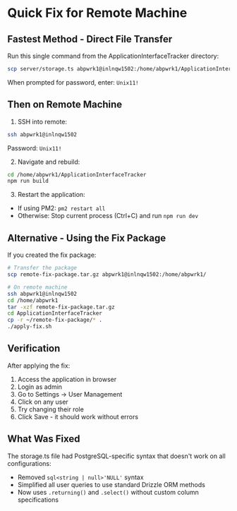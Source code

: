 # Quick Fix for Remote Machine

## Fastest Method - Direct File Transfer

Run this single command from the ApplicationInterfaceTracker directory:

```bash
scp server/storage.ts abpwrk1@inlnqw1502:/home/abpwrk1/ApplicationInterfaceTracker/server/storage.ts
```

When prompted for password, enter: `Unix11!`

## Then on Remote Machine

1. SSH into remote:
```bash
ssh abpwrk1@inlnqw1502
```
Password: `Unix11!`

2. Navigate and rebuild:
```bash
cd /home/abpwrk1/ApplicationInterfaceTracker
npm run build
```

3. Restart the application:
- If using PM2: `pm2 restart all`
- Otherwise: Stop current process (Ctrl+C) and run `npm run dev`

## Alternative - Using the Fix Package

If you created the fix package:

```bash
# Transfer the package
scp remote-fix-package.tar.gz abpwrk1@inlnqw1502:/home/abpwrk1/

# On remote machine
ssh abpwrk1@inlnqw1502
cd /home/abpwrk1
tar -xzf remote-fix-package.tar.gz
cd ApplicationInterfaceTracker
cp -r ~/remote-fix-package/* .
./apply-fix.sh
```

## Verification

After applying the fix:
1. Access the application in browser
2. Login as admin
3. Go to Settings → User Management
4. Click on any user
5. Try changing their role
6. Click Save - it should work without errors

## What Was Fixed

The storage.ts file had PostgreSQL-specific syntax that doesn't work on all configurations:
- Removed `sql<string | null>'NULL'` syntax
- Simplified all user queries to use standard Drizzle ORM methods
- Now uses `.returning()` and `.select()` without custom column specifications